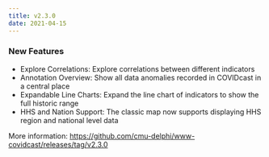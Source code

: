```yaml
---
title: v2.3.0
date: 2021-04-15
---
```


### New Features
 * Explore Correlations: Explore correlations between different indicators
 * Annotation Overview: Show all data anomalies recorded in COVIDcast in a central place
 * Expandable Line Charts: Expand the line chart of indicators to show the full historic range
 * HHS and Nation Support: The classic map now supports displaying HHS region and national level data


More information: https://github.com/cmu-delphi/www-covidcast/releases/tag/v2.3.0
